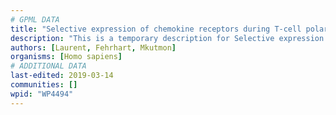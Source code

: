 ```yaml
---
# GPML DATA
title: "Selective expression of chemokine receptors during T-cell polarization"
description: "This is a temporary description for Selective expression of chemokine receptors during T-cell polarization"
authors: [Laurent, Fehrhart, Mkutmon]
organisms: [Homo sapiens]
# ADDITIONAL DATA
last-edited: 2019-03-14
communities: []
wpid: "WP4494"
---
```

